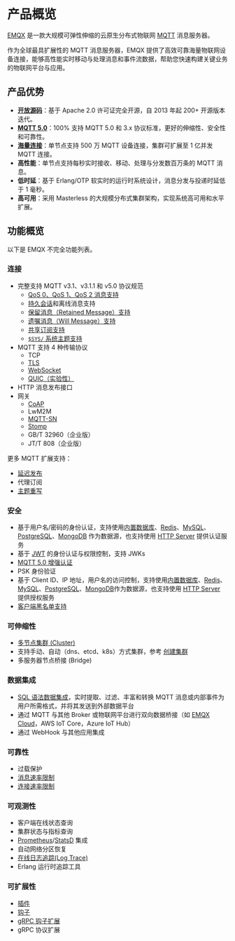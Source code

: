 # 产品概览

[EMQX](https://www.emqx.com/zh/products/emqx) 是一款大规模可弹性伸缩的云原生分布式物联网 [MQTT](https://mqtt.org/) 消息服务器。

作为全球最具扩展性的 MQTT 消息服务器，EMQX 提供了高效可靠海量物联网设备连接，能够高性能实时移动与处理消息和事件流数据，帮助您快速构建关键业务的物联网平台与应用。

## 产品优势

- **[开放源码](https://www.emqx.io/zh)**：基于 Apache 2.0 许可证完全开源，自 2013 年起 200+ 开源版本迭代。
- **[MQTT 5.0](https://www.emqx.com/zh/blog/introduction-to-mqtt-5)**：100% 支持 MQTT 5.0 和 3.x 协议标准，更好的伸缩性、安全性和可靠性。
- **[海量连接](https://www.emqx.com/zh/blog/reaching-100m-mqtt-connections-with-emqx-5-0)**：单节点支持 500 万 MQTT 设备连接，集群可扩展至 1 亿并发 MQTT 连接。
- **高性能**：单节点支持每秒实时接收、移动、处理与分发数百万条的 MQTT 消息。
- **低时延**：基于 Erlang/OTP 软实时的运行时系统设计，消息分发与投递时延低于 1 毫秒。
- **高可用**：采用 Masterless 的大规模分布式集群架构，实现系统高可用和水平扩展。

## 功能概览

以下是 EMQX 不完全功能列表。

### 连接

- 完整支持 MQTT v3.1、v3.1.1 和 v5.0 协议规范
  - [QoS 0、QoS 1、QoS 2 消息支持](./mqtt/mqtt-qos.md)
  - [持久会话](./mqtt/mqtt-session-and-message-expiry.md#mqtt-会话d)和离线消息支持
  - [保留消息（Retained Message）支持](./mqtt/mqtt-retained-messages.md)
  - [遗嘱消息（Will Message）支持](./mqtt/mqtt-last-will-and-testament.md)
  - [共享订阅支持](./mqtt/mqtt-shared-subscription.md)
  - [`$SYS/` 系统主题支持](./mqtt/mqtt-system-topics.md)
- MQTT 支持 4 种传输协议
  - TCP
  - [TLS](./network/emqx-mqtt-tls)
  - [WebSocket](./messaging/mqtt-publish-and-subscribe.md)
  - [QUIC（实验性）](./mqtt-over-quic/introduction.md)
- HTTP 消息发布接口
- 网关
  - [CoAP](./gateway/coap.md)
  - LwM2M
  - [MQTT-SN](./gateway/mqttsn.md)
  - [Stomp](./gateway/stomp.md)
  - GB/T 32960（企业版）
  - JT/T 808（企业版）

更多 MQTT 扩展支持：

- [延迟发布](./mqtt/mqtt-delayed-publish.md)
- 代理订阅
- [主题重写](./mqtt/mqtt-topic-rewrite.md)

### 安全

- 基于用户名/密码的身份认证，支持使用[内置数据库](./access-control/authn/mnesia.md)、[Redis](./access-control/authn/redis.md)、[MySQL](./access-control/authn/mysql.md)、[PostgreSQL](./access-control/authn/postgresql.md)、[MongoDB](./access-control/authn/mongodb.md) 作为数据源，也支持使用 [HTTP Server](./access-control/authn/http.md) 提供认证服务
- 基于 [JWT](./access-control/authn/jwt.md) 的身份认证与权限控制，支持 JWKs
- [MQTT 5.0 增强认证](./access-control/authn/scram.md)
- PSK 身份验证
- 基于 Client ID、IP 地址，用户名的访问控制，支持使用[内置数据库](./access-control/authz/mnesia.md)、[Redis](./access-control/authz/redis.md)、[MySQL](./access-control/authz/mysql.md)、[PostgreSQL](./access-control/authz/postgresql.md)、[MongoDB](./access-control/authz/mongodb.md)作为数据源，也支持使用  [HTTP Server](./access-control/authz/http.md)  提供授权服务
- [客户端黑名单支持](./access-control/blacklist.md)

### 可伸缩性

- [多节点集群 (Cluster)](./deploy/cluster/introduction.md)
- 支持手动、自动（dns、etcd、k8s）方式集群，参考 [创建集群](./deploy/cluster/create-cluster.md)
- 多服务器节点桥接 (Bridge)

### 数据集成

- [SQL 语法数据集成](./data-integration/rules.md)，实时提取、过滤、丰富和转换 MQTT 消息或内部事件为用户所需格式，并将其发送到外部数据平台
- 通过 MQTT 与其他 Broker 或物联网平台进行双向数据桥接（如 [EMQX Cloud](https://www.emqx.com/zh/cloud)，AWS IoT Core，Azure IoT Hub）
- 通过 WebHook 与其他应用集成

### 可靠性

- 过载保护
- [消息速率限制](./rate-limit/rate-limit.md)
- [连接速率限制](./rate-limit/rate-limit.md)

### 可观测性

- 客户端在线状态查询
- 集群状态与指标查询
- [Prometheus](./observability/prometheus.md)/[StatsD](./observability/statsd.md) 集成
- 自动网络分区恢复
- [在线日志追踪(Log Trace)](./observability/tracer.md)
- Erlang 运行时追踪工具

### 可扩展性

- [插件](./extensions/plugins.md)
- [钩子](./extensions/hooks.md)
- [gRPC 钩子扩展](./extensions/exhook.md)
- gRPC 协议扩展
